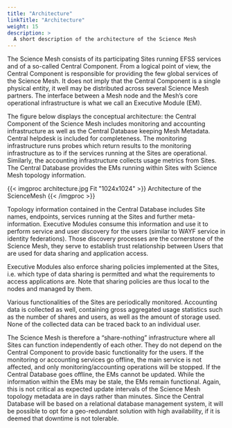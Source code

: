 ```yaml
---
title: "Architecture"
linkTitle: "Architecture"
weight: 15
description: >
  A short description of the architecture of the Science Mesh   
---
```


The Science Mesh consists of its participating Sites running EFSS services and of a so-called Central Component. From a logical point of view, the Central Component is responsible for providing the few global services of the Science Mesh. It does not imply that the Central Component is a single physical entity, it well may be distributed across several Science Mesh partners. The interface between a Mesh node and the Mesh’s core operational infrastructure is what we call an Executive Module (EM).

The figure below displays the conceptual architecture: the Central Component of the Science Mesh includes monitoring and accounting infrastructure as well as the Central Database keeping Mesh Metadata. Central helpdesk is included for completeness. The monitoring infrastructure runs probes which return results to the monitoring infrastructure as to if the services running at the Sites are operational. Similarly, the accounting infrastructure collects usage metrics from Sites. The Central Database provides the EMs running within Sites with Science Mesh topology information.

{{< imgproc architecture.jpg Fit "1024x1024" >}}
Architecture of the ScienceMesh
{{< /imgproc >}}


Topology information contained in the Central Database includes Site names, endpoints, services running at the Sites and further meta-information. Executive Modules consume this information and use it to perform service and user discovery for the users (similar to WAYF service in identity federations). Those discovery processes are the cornerstone of the Science Mesh, they serve to establish trust relationship between Users that are used for data sharing and application access.

Executive Modules also enforce sharing policies implemented at the Sites, i.e. which type of data sharing is permitted and what the requirements to access applications are. Note that sharing policies are thus local to the nodes and managed by them.

Various functionalities of the Sites are periodically monitored. Accounting data is collected as well, containing gross aggregated usage statistics such as the number of shares and users, as well as the amount of storage used. None of the collected data can be traced back to an individual user.

The Science Mesh is therefore a “share-nothing” infrastructure where all Sites can function independently of each other. They do not depend on the Central Component to provide basic functionality for the users. If the monitoring or accounting services go offline, the main service is not affected, and only monitoring/accounting operations will be stopped. If the Central Database goes offline, the EMs cannot be updated. While the information within the EMs may be stale, the EMs remain functional. Again, this is not critical as expected update intervals of the Science Mesh topology metadata are in days rather than minutes. Since the Central Database will be based on a relational database management system, it will be possible to opt for a geo-redundant solution with high availability, if it is deemed that downtime is not tolerable.



